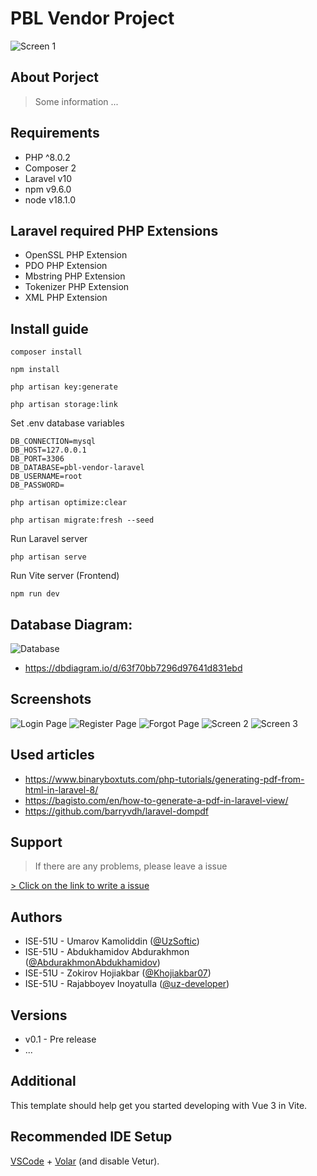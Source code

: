 # PBL Vendor Project

![Screen 1](.github/images/screen-1.png)

## About Porject
> Some information ...

## Requirements
- PHP ^8.0.2
- Composer 2
- Laravel v10
- npm v9.6.0
- node v18.1.0

## Laravel required PHP Extensions
- OpenSSL PHP Extension
- PDO PHP Extension
- Mbstring PHP Extension
- Tokenizer PHP Extension
- XML PHP Extension

## Install guide

```shell
composer install
```

```shell
npm install
```

```shell
php artisan key:generate
```

```shell
php artisan storage:link
```

Set .env database variables
```dotenv
DB_CONNECTION=mysql
DB_HOST=127.0.0.1
DB_PORT=3306
DB_DATABASE=pbl-vendor-laravel
DB_USERNAME=root
DB_PASSWORD=
```

```shell
php artisan optimize:clear
```

```shell
php artisan migrate:fresh --seed
```

Run Laravel server
```shell
php artisan serve
```

Run Vite server (Frontend)
```shell
npm run dev
```

## Database Diagram:
![Database](.github/images/database.png)
- https://dbdiagram.io/d/63f70bb7296d97641d831ebd

## Screenshots
![Login Page](.github/images/login.png)
![Register Page](.github/images/register.png)
![Forgot Page](.github/images/forgot.png)
![Screen 2](.github/images/screen-2.png)
![Screen 3](.github/images/screen-3.png)


## Used articles
- https://www.binaryboxtuts.com/php-tutorials/generating-pdf-from-html-in-laravel-8/
- https://bagisto.com/en/how-to-generate-a-pdf-in-laravel-view/
- https://github.com/barryvdh/laravel-dompdf

## Support
> If there are any problems, please leave a issue
>
[ > Click on the link to write a issue](https://github.com/KIUT-Projects/pbl-vendor-laravel/issues)

## Authors
- ISE-51U - Umarov Kamoliddin ([@UzSoftic](https://github.com/uzsoftic))
- ISE-51U - Abdukhamidov Abdurakhmon ([@AbdurakhmonAbdukhamidov](https://github.com/AbdurakhmonAbdukhamidov))
- ISE-51U - Zokirov Hojiakbar ([@Khojiakbar07](https://github.com/Khojiakbar07))
- ISE-51U - Rajabboyev Inoyatulla ([@uz-developer](https://github.com/uz-developer))

## Versions
- v0.1 - Pre release
- ...

## Additional

This template should help get you started developing with Vue 3 in Vite.

## Recommended IDE Setup

[VSCode](https://code.visualstudio.com/) + [Volar](https://marketplace.visualstudio.com/items?itemName=johnsoncodehk.volar) (and disable Vetur).
